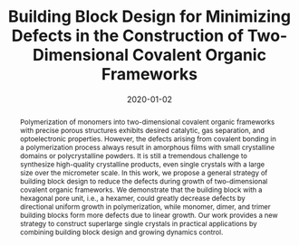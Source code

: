 ---
title: Building Block Design for Minimizing Defects in the Construction of Two-Dimensional Covalent Organic Frameworks
authors:
- You-Liang Zhu
- Cui-Liu Fu
- Zhan-Wei Li
- Zhao-Yan Sun
date: '2020-01-02'
doi: 10.1021/acs.jpclett.9b03420
publish_types: 期刊文章
publication: The Journal of Physical Chemistry Letters
publication_short: J. Phys. Chem. Lett.
abstract: Polymerization of monomers into two-dimensional covalent  organic frameworks with precise porous structures exhibits desired  catalytic, gas separation, and optoelectronic properties. However, the  defects arising from covalent bonding in a polymerization process always  result in amorphous films with small crystalline domains or  polycrystalline powders. It is still a tremendous challenge to  synthesize high-quality crystalline products, even single crystals with a  large size over the micrometer scale. In this work, we propose a  general strategy of building block design to reduce the defects during  growth of two-dimensional covalent organic frameworks. We demonstrate  that the building block with a hexagonal pore unit, i.e., a hexamer,  could greatly decrease defects by directional uniform growth in  polymerization, while monomer, dimer, and trimer building blocks form  more defects due to linear growth. Our work provides a new strategy to  construct superlarge single crystals in practical applications by  combining building block design and growing dynamics control.
url_pdf: https://doi.org/10.1021/acs.jpclett.9b03420
---